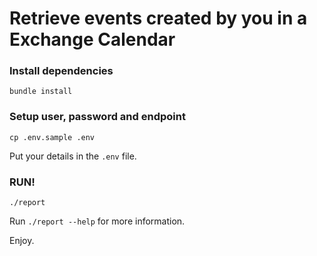 # Retrieve events created by you in a Exchange Calendar

### Install dependencies

```
bundle install
```

### Setup user, password and endpoint

```
cp .env.sample .env
```

Put your details in the `.env` file.

### RUN!

```
./report
```

Run `./report --help` for more information.

Enjoy.
